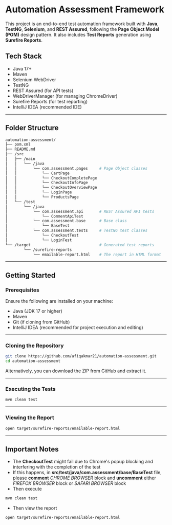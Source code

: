 # Automation Assessment Framework

This project is an end-to-end test automation framework built with **Java**, **TestNG**, **Selenium**, and **REST Assured**, following the **Page Object Model (POM)** design pattern. It also includes **Test Reports** generation using **Surefire Reports**.

## Tech Stack

- Java 17+
- Maven
- Selenium WebDriver
- TestNG
- REST Assured (for API tests)
- WebDriverManager (for managing ChromeDriver)
- Surefire Reports (for test reporting)
- IntelliJ IDEA (recommended IDE)

---

## Folder Structure

```bash
automation-assessment/
├── pom.xml
├── README.md
├── /src
│   ├── /main
│   │   └── /java
│   │       └── com.assessment.pages     # Page Object classes
│   │           └── CartPage
│   │           └── CheckoutCompletePage
│   │           └── CheckoutInfoPage
│   │           └── CheckoutOverviewPage
│   │           └── LoginPage
│   │           └── ProductsPage
│   └── /test
│       └── /java
│           └── com.assessment.api       # REST Assured API tests
│               └── CommentApiTest
│           └── com.assessment.base      # Base class
│               └── BaseTest
│           └── com.assessment.tests     # TestNG test classes
│               └── CheckoutTest
│               └── LoginTest
└── /target                              # Generated test reports
        └── /surefire-reports
            └── emailable-report.html    # The report in HTML format
```

---

## Getting Started

### Prerequisites

Ensure the following are installed on your machine:

- Java (JDK 17 or higher)
- Maven
- Git (if cloning from GitHub)
- IntelliJ IDEA (recommended for project execution and editing)

---

### Cloning the Repository

```bash
git clone https://github.com/afiqakmar21/automation-assessment.git
cd automation-assessment
```
Alternatively, you can download the ZIP from GitHub and extract it.

---

### Executing the Tests

```bash
mvn clean test
```

---

### Viewing the Report

```bash
open target/surefire-reports/emailable-report.html
```

---

## Important Notes

- The **CheckoutTest** might fail due to Chrome's popup blocking and interfering with the completion of the test
- If this happens, in **src/test/java/com.assessment/base/BaseTest** file, please **comment** _CHROME BROWSER_ block and **uncomment** either _FIREFOX BROWSER_ block or _SAFARI BROWSER_ block
- Then execute
```bash
mvn clean test
```
- Then view the report
```bash
open target/surefire-reports/emailable-report.html
```
